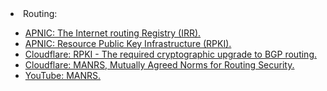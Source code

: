 <html>
<body>
<li>Routing:</li>
	<ul>
		<li><a href="https://www.apnic.net/manage-ip/apnic-services/routing-registry/">APNIC: The Internet routing Registry (IRR).</a></li>
		<li><a href="https://blog.cloudflare.com/rpki/">APNIC: Resource Public Key Infrastructure (RPKI).</a></li>
		<li><a href="https://blog.cloudflare.com/rpki/">Cloudflare: RPKI - The required cryptographic upgrade to BGP routing.</a></li>
		<li><a href="https://www.manrs.org/">Cloudflare: MANRS, Mutually Agreed Norms for Routing Security.</a></li>
		<li><a href="https://www.youtube.com/watch?v=nJINk5p-HEE">YouTube: MANRS.</a></li>
	</ul>
  </body>
  </html>
